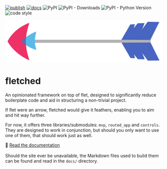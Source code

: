 [![publish](https://github.com/iron3oxide/fletched/actions/workflows/publish.yml/badge.svg)](https://github.com/iron3oxide/fletched/actions/workflows/publish.yml)
[![docs](https://github.com/iron3oxide/fletched/actions/workflows/docs.yml/badge.svg)](https://github.com/iron3oxide/fletched/actions/workflows/docs.yml)
![PyPI](https://img.shields.io/pypi/v/fletched)
![PyPI - Downloads](https://img.shields.io/pypi/dm/fletched)
![PyPI - Python Version](https://img.shields.io/pypi/pyversions/fletched)
![code style](https://img.shields.io/badge/code%20style-black-000000.svg)

![logo](docs/assets/logo.png)

# fletched

An opinionated framework on top of flet,
designed to significantly reduce boilerplate code
and aid in structuring a non-trivial project.

If flet were an arrow,
fletched would give it feathers,
enabling you to aim and hit way further.

For now, it offers three libraries/submodules:
`mvp`, `routed_app` and `controls`.
They are designed to work in conjunction,
but should you only want to use one of them,
that should work just as well.

:book: [Read the documentation](https://iron3oxide.github.io/fletched/)
<br>
<br>
Should the site ever be unavailable,
the Markdown files used to build them can be found
and read in the `docs/` directory.
